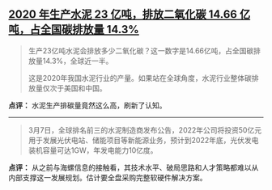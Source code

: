 ## [2020 年生产水泥 23 亿吨，排放二氧化碳 14.66 亿吨，占全国碳排放量 14.3%](https://36kr.com/p/1649851162687875)

> 生产23亿吨水泥会排放多少二氧化碳？这一数字是14.66亿吨，占全国碳排放量14.3%，全球近一半。
> 
> 这是2020年我国水泥行业的产量。如果站在全球角度，水泥行业整体碳排放量仅次于美国和中国。

**点评：** 水泥生产排碳量竟然这么高，刷新了认知。

---

> 3月7日，全球排名前三的水泥制造商发布公告，2022年公司将投资50亿元用于发展光伏电站、储能项目等新能源业务，预计到2022年底，光伏发电装机容量可达1GW，年发电能力10亿度。

**点评：** 从之前与海螺信息的接触看，其技术水平、破局思路和人才策略都难以从内部支撑这一发展规划。估计要全盘采购完整软硬件解决方案。
